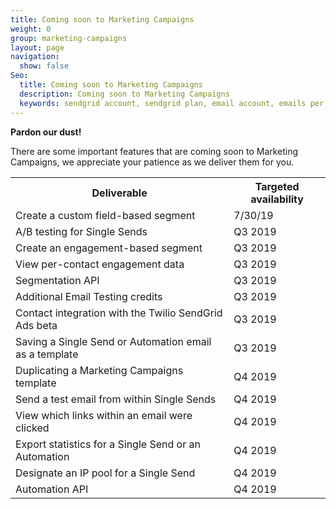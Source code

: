 ```yaml
---
title: Coming soon to Marketing Campaigns
weight: 0
group: marketing-campaigns
layout: page
navigation:
  show: false
Seo:
  title: Coming soon to Marketing Campaigns
  description: Coming soon to Marketing Campaigns
  keywords: sendgrid account, sendgrid plan, email account, emails per month
---
```


**Pardon our dust!** 

There are some important features that are coming soon to Marketing Campaigns, we appreciate your patience as we deliver them for you. 

 <table>
  <tr>
    <th><span style="font-weight:bold">Deliverable</span></th>
    <th><span style="font-weight:bold">Targeted availability</span></th>
  </tr>
  <tr>
    <td>Create a custom field-based segment</td>
    <td>7/30/19</td>
  </tr>
  <tr>
    <td>A/B testing for Single Sends</td>
    <td>Q3 2019</td>
  </tr>
  <tr>
    <td>Create an engagement-based segment</td>
    <td>Q3 2019</td>
  </tr>
  <tr>
    <td>View per-contact engagement data</td>
    <td>Q3 2019</td>
  </tr>
  <tr>
    <td>Segmentation API</td>
    <td>Q3 2019</td>
  </tr>
  <tr>
    <td>Additional Email Testing credits</td>
    <td>Q3 2019</td>
  </tr>
  <tr>
    <td>Contact integration with the Twilio SendGrid Ads beta</td>
    <td>Q3 2019</td>
  </tr>
  <tr>
    <td>Saving a Single Send or Automation email as a template</td>
    <td>Q3 2019</td>
  </tr>
  <tr>
    <td>Duplicating a Marketing Campaigns template</td>
    <td>Q4 2019</td>
  </tr>
  <tr>
    <td>Send a test email from within Single Sends</td>
    <td>Q4 2019</td>
  </tr>
  <tr>
    <td>View which links within an email were clicked</td>
    <td>Q4 2019</td>
  </tr>
  <tr>
    <td>Export statistics for a Single Send or an Automation</td>
    <td>Q4 2019</td>
  </tr>
  <tr>
    <td>Designate an IP pool for a Single Send</td>
    <td>Q4 2019</td>
  </tr>
  <tr>
    <td>Automation API</td>
    <td>Q4 2019</td>
  </tr>
</table>

